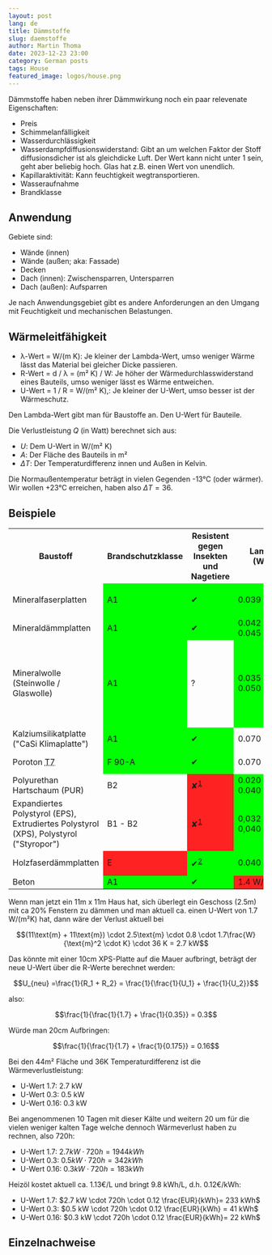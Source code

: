 ```yaml
---
layout: post
lang: de
title: Dämmstoffe
slug: daemstoffe
author: Martin Thoma
date: 2023-12-23 23:00
category: German posts
tags: House
featured_image: logos/house.png
---
```

Dämmstoffe haben neben ihrer Dämmwirkung noch ein paar relevenate Eigenschaften:

* Preis
* Schimmelanfälligkeit
* Wasserdurchlässigkeit
* Wasserdampfdiffusionswiderstand: Gibt an um welchen Faktor der Stoff
  diffusionsdicher ist als gleichdicke Luft. Der Wert kann nicht unter 1 sein,
  geht aber beliebig hoch. Glas hat z.B. einen Wert von unendlich.
* Kapillaraktivität: Kann feuchtigkeit wegtransportieren.
* Wasseraufnahme
* Brandklasse


## Anwendung

Gebiete sind:

* Wände (innen)
* Wände (außen; aka: Fassade)
* Decken
* Dach (innen): Zwischensparren, Untersparren
* Dach (außen): Aufsparren

Je nach Anwendungsgebiet gibt es andere Anforderungen an den Umgang mit
Feuchtigkeit und mechanischen Belastungen.

## Wärmeleitfähigkeit

* λ-Wert = W/(m K): Je kleiner der Lambda-Wert, umso weniger Wärme lässt das Material bei
  gleicher Dicke passieren.
* R-Wert = d / λ = (m² K) / W: Je höher der Wärmedurchlasswiderstand eines Bauteils, umso
  weniger lässt es Wärme entweichen.
* U-Wert = 1 / R = W/(m² K),: Je kleiner der U-Wert, umso besser ist der Wärmeschutz.

Den Lambda-Wert gibt man für Baustoffe an. Den U-Wert für Bauteile.

Die Verlustleistung $Q$ (in Watt) berechnet sich aus:

* $U$: Dem U-Wert in W/(m² K)
* $A$: Der Fläche des Bauteils in m²
* $\Delta T$: Der Temperaturdifferenz innen und Außen in Kelvin.

Die Normaußentemperatur beträgt in vielen Gegenden -13°C (oder wärmer). Wir wollen
+23°C erreichen, haben also $\Delta T = 36$.


## Beispiele

<style>
.good {
    background-color: #00ff00;
}
.bad {
    background-color: #ff2222;
}
</style>

<table>
    <tr>
        <th>Baustoff</th>
        <th>Brandschutzklasse</th>
        <th>Resistent gegen Insekten und Nagetiere</th>
        <th>Lambda (WLG)</th>
        <th>U-Wert (1cm)</th>
        <th>U-Wert (10cm)</th>
        <th>Dichte</th>
        <th>Energieverlust pro m&sup2; bei 10cm</th>
        <th>Wasser&shy;dampf&shy;diffusions&shy;widerstand µ</th>
        <th>Kapillar&shy;aktivität</th>
        <th>Weiteres</th>
    </tr>
    <tr>
        <td>Mineral&shy;faserplatten</td>
        <td class="good">A1</td>
        <td class="good">✔</td>
        <td class="good">0.039&nbsp;W/mK</td>
        <td>3.9</td>
        <td>0.39</td>
        <td>150 kg/m&sup3;</td>
        <td>14 W/m&sup2;</td>
        <td>1</td>
        <td></td>
        <td class="good">verrottungsfest und unangreifbar von Fäulnis und Schimmel</td>
    </tr>
    <tr>
        <td>Mineral&shy;dämmplatten</td>
        <td class="good">A1</td>
        <td class="good">✔</td>
        <td class="good">0.042 - 0.045&nbsp;W/mK</td>
        <td>4.5</td>
        <td>0.45</td>
        <td>90 - 115 kg/m³</td>
        <td>16.2 W/m&sup2;</td>
        <td>2-5</td>
        <td>++</td>
        <td class="good">schimmelresistent; unverrottbar</td>
    </tr>
    <tr>
        <td>Mineral&shy;wolle (Steinwolle / Glaswolle)</td>
        <td class="good">A1</td>
        <td>?</td>
        <td class="good">0.035 - 0.050&nbsp;W/mK</td>
        <td>3.5 - 5</td>
        <td>0.35 - 0.5</td>
        <td>...</td>
        <td>15.3 W/m&sup2;</td>
        <td>1</td>
        <td>0</td>
        <td>Saugt sich bei Nässe voll und trocknet nur langsam wieder. Dadurch kann sich Schimmel bilden<sup id="fnref:1"><a class="footnote-ref" href="#fn:1">1</a></sup> - gut wenn es trocken ist, also nicht als Zwischenbarrendämmung im Dach!<sup id="fnref:3"><a class="footnote-ref" href="#fn:3">3</a></sup></td>
    </tr>
    <tr>
        <td>Kalziumsilikatplatte ("CaSi Klimaplatte")</td>
        <td class="good">A1</td>
        <td class="good">✔</td>
        <td>0.070&nbsp;W/mK</td>
        <td>7</td>
        <td>0.7</td>
        <td>230 - 265kg/m&sup3;</td>
        <td>25.2 W/m&sup2</td>
        <td>5-20</td>
        <td>+++</td>
        <td class="good">stark gegen Schimmel</td>
    </tr>
    <tr>
        <td>Poroton <abbr title="Poroton mit Perlite gefüll">T7</abbr></td>
        <td class="good">F 90-A </td>
        <td class="good">✔</td>
        <td>0.070&nbsp;W/(mK)</td>
        <td>7</td>
        <td>0.7</td>
        <td>550 kg/m&sup3;</td>
        <td>25.2 W/m&sup2;</td>
        <td>4-5</td>
        <td>✔</td>
        <td></td>
    </tr>
    <tr>
        <td>Polyurethan Hartschaum (PUR)</td>
        <td>B2</td>
        <td class="bad">✘<sup id="fnref:1"><a class="footnote-ref" href="#fn:1">1</a></sup></td>
        <td class="good">0.020 - 0.040&nbsp;W/mK</td>
        <td>2 - 4</td>
        <td>0.2 - 0.4</td>
        <td>...</td>
        <td>10.8 W / m&sup2;</td>
        <td>60</td>
        <td></td>
        <td></td>
    </tr>
    <tr>
        <td>Expandiertes Polystyrol (EPS), Extrudiertes Polystyrol (XPS), Polystyrol ("Styropor")</td>
        <td>B1 - B2</td>
        <td class="bad">✘<sup id="fnref:1"><a class="footnote-ref" href="#fn:1">1</a></sup></td>
        <td class="good">0,032 - 0,040 W/mK</td>
        <td>3.2 - 4</td>
        <td>0.32 - 0.4</td>
        <td>31 - 39 kg/m&sup3;</td>
        <td>13.0 W/m&sup2;</td>
        <td>60 - 150</td>
        <td></td>
        <td></td>
    </tr>
    <tr>
        <td>Holzfaserdämmplatten</td>
        <td class="bad">E</td>
        <td class="good">✔<sup id="fnref:2"><a class="footnote-ref" href="#fn:2">2</a></sup></td>
        <td class="good">0.040&nbsp;W/mK</td>
        <td>4.0</td>
        <td>0.40</td>
        <td>250 kg/m³</td>
        <td>14.4 W/m&sup2;</td>
        <td>5-10</td>
        <td></td>
        <td class="good">resistent gegen Verrottung/Pilzbefall<sup id="fnref:2"><a class="footnote-ref" href="#fn:2">2</a></sup></td>
    </tr>
    <tr>
        <td>Beton</td>
        <td class="good">A1</td>
        <td class="good">✔</td>
        <td class="bad">1.4&nbsp;W/mK</td>
        <td>140</td>
        <td>14</td>
        <td>...</td>
        <td>504 W/m&sup2;</td>
        <td>70 – 150</td>
        <td></td>
        <td></td>
    </tr>
</table>

Wenn man jetzt ein 11m x 11m Haus hat, sich überlegt ein Geschoss (2.5m) mit ca
20% Fenstern zu dämmen und man aktuell ca. einen U-Wert von 1.7 W/(m²K) hat,
dann wäre der Verlust aktuell bei

$$(11\text{m} + 11\text{m}) \cdot 2.5\text{m} \cdot 0.8 \cdot 1.7\frac{W}{\text{m}^2 \cdot K} \cdot 36 K = 2.7 kW$$

Das könnte mit einer 10cm XPS-Platte auf die Mauer aufbringt, beträgt der neue
U-Wert über die R-Werte berechnet werden:

$$U_{neu} =\frac{1}{R_1 + R_2} = \frac{1}{\frac{1}{U_1} + \frac{1}{U_2}}$$

also:

$$\frac{1}{\frac{1}{1.7} + \frac{1}{0.35}} = 0.3$$

Würde man 20cm Aufbringen:

$$\frac{1}{\frac{1}{1.7} + \frac{1}{0.175}} = 0.16$$

Bei den 44m² Fläche und 36K Temperaturdifferenz ist die Wärmeverlustleistung:

* U-Wert 1.7: 2.7 kW
* U-Wert 0.3: 0.5 kW
* U-Wert 0.16: 0.3 kW

Bei angenommenen 10 Tagen mit dieser Kälte und weitern 20 um für die vielen
weniger kalten Tage welche dennoch Wärmeverlust haben zu rechnen, also 720h:

* U-Wert 1.7: $2.7 kW \cdot 720h = 1944 kWh$
* U-Wert 0.3: $0.5 kW \cdot 720h =  342 kWh$
* U-Wert 0.16: $0.3 kW \cdot 720h = 183 kWh$

Heizöl kostet aktuell ca. 1.13€/L und bringt 9.8 kWh/L, d.h. 0.12€/kWh:

* U-Wert 1.7: $2.7 kW \cdot 720h \cdot 0.12 \frac{EUR}{kWh}= 233 kWh$
* U-Wert 0.3: $0.5 kW \cdot 720h \cdot 0.12 \frac{EUR}{kWh} =  41 kWh$
* U-Wert 0.16: $0.3 kW \cdot 720h \cdot 0.12 \frac{EUR}{kWh}=  22 kWh$


## Einzelnachweise

[^1]: n-tv.de: [Welcher Dämmstoff ist wofür geeignet?](https://www.n-tv.de/ratgeber/Welcher-Daemmstoff-ist-wofuer-geeignet-article21401269.html), 2019.
[^2]: architekt-riebler.at: [Holzfaser-Dämmplatten](http://www.architekt-riebler.at/energieeffizienz/waermedaemmungen/holzfaserdaemmung)
[^3]: Der Fachwerker: [Finger weg von diesen 3 Dämmstoffen!](https://www.youtube.com/watch?v=4iHTrwrfsIs)
